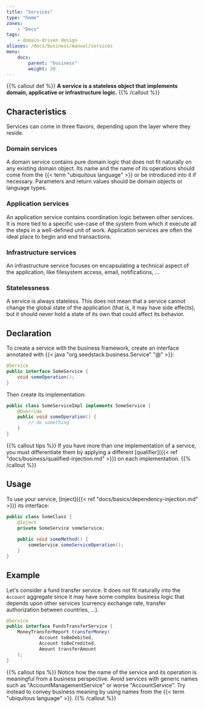 ```yaml
---
title: "Services"
type: "home"
zones:
    - "Docs"
tags:
    - domain-driven design
aliases: /docs/business/manual/services    
menu:
    docs:
        parent: "business"
        weight: 30
---
```


{{% callout def %}}
**A service is a stateless object that implements domain, applicative or infrastructure logic.**
{{% /callout %}}
<!--more-->

## Characteristics

Services can come in three flavors, depending upon the layer where they reside.

### Domain services

A domain service contains pure domain logic that does not fit naturally on any existing domain object. Its name and the name 
of its operations should come from the {{< term "ubiquitous language" >}} or be introduced into it if necessary. 
Parameters and return values should be domain objects or language types.

### Application services

An application service contains coordination logic between other services. It is more tied to a specific use-case 
of the system from which it execute all the steps in a well-defined unit of work. Application services are often the 
ideal place to begin and end transactions.

### Infrastructure services

An infrastructure service focuses on encapsulating a technical aspect of the application, like filesystem access, 
email, notifications, ...   

### Statelessness

A service is always stateless. This does not mean that a service cannot change the global state of the application
(that is, it may have side effects), but it should never hold a state of its own that could affect its behavior.

## Declaration

To create a service with the business framework, create an interface annotated with {{< java "org.seedstack.business.Service" "@" >}}:

```java
@Service
public interface SomeService {
    void someOperation();
}
```

Then create its implementation:

```java
public class SomeServiceImpl implements SomeService {
    @Override
    public void someOperation() {
        // do something        
    }
}
```

{{% callout tips %}}
If you have more than one implementation of a service, you must differentiate them by applying a different 
[qualifier]({{< ref "docs/business/qualified-injection.md" >}}) on each implementation. 
{{% /callout %}}

## Usage

To use your service, [inject]({{< ref "docs/basics/dependency-injection.md" >}}) its interface: 

```java
public class SomeClass {
    @Inject
    private SomeService someService;
    
    public void someMethod() {
        someService.someServiceOperation();        
    }
}
```

## Example

Let's consider a fund transfer service. It does not fit naturally into the `Account` aggregate since it may have some complex
business logic that depends upon other services (currency exchange rate, transfer authorization between countries, ...).

```java
@Service
public interface FundsTransferService {
    MoneyTransferReport transferMoney(
            Account toBeDebited,
            Account toBeCredited,
            Amount transferAmount
    );
}
```

{{% callout tips %}}
Notice how the name of the service and its operation is meaningful from a business perspective. Avoid services with generic 
names such as "AccountManagementService" or worse "AccountService". Try instead to convey business meaning by using names
from the {{< term "ubiquitous language" >}}.
{{% /callout %}}
